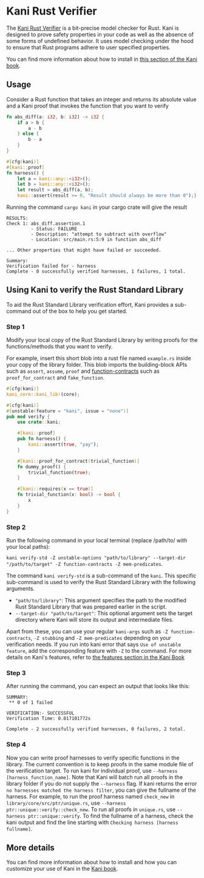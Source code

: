 # Kani Rust Verifier

The [Kani Rust Verifier](https://github.com/model-checking/kani) is a bit-precise model checker for Rust.
Kani is designed to prove safety properties in your code as well as
the absence of some forms of undefined behavior. It uses model checking under the hood to ensure that
Rust programs adhere to user specified properties.

You can find more information about how to install in [this section of the Kani book](https://model-checking.github.io/kani/install-guide.html).

## Usage

Consider a Rust function that takes an integer and returns its absolute value and
a Kani proof that invokes the function that you want to verify

``` rust
fn abs_diff(a: i32, b: i32) -> i32 {
    if a > b {
        a - b
    } else {
        b - a
    }
}

#[cfg(kani)]
#[kani::proof]
fn harness() {
    let a = kani::any::<i32>();
    let b = kani::any::<i32>();
    let result = abs_diff(a, b);
    kani::assert(result >= 0, "Result should always be more than 0");}
```

Running the command `cargo kani` in your cargo crate will give the result

```
RESULTS:
Check 1: abs_diff.assertion.1
         - Status: FAILURE
         - Description: "attempt to subtract with overflow"
         - Location: src/main.rs:5:9 in function abs_diff

... Other properties that might have failed or succeeded.

Summary:
Verification failed for - harness
Complete - 0 successfully verified harnesses, 1 failures, 1 total.
```


## Using Kani to verify the Rust Standard Library

To aid the Rust Standard Library verification effort, Kani provides a sub-command out of the box to help you get started.

### Step 1

Modify your local copy of the Rust Standard Library by writing proofs for the functions/methods that you want to verify.

For example, insert this short blob into a rust file named `example.rs` inside your copy of the library folder. This blob imports the building-block APIs such as
`assert`, `assume`, `proof` and [function-contracts](https://github.com/model-checking/kani/blob/main/rfc/src/rfcs/0009-function-contracts.md) such as `proof_for_contract` and `fake_function`.

``` rust
#[cfg(kani)]
kani_core::kani_lib!(core);

#[cfg(kani)]
#[unstable(feature = "kani", issue = "none")]
pub mod verify {
    use crate::kani;

    #[kani::proof]
    pub fn harness() {
        kani::assert(true, "yay");
    }

    #[kani::proof_for_contract(trivial_function)]
    fn dummy_proof() {
        trivial_function(true);
    }

    #[kani::requires(x == true)]
    fn trivial_function(x: bool) -> bool {
        x
    }
}
```

### Step 2

Run the following command in your local terminal (replace /path/to/ with your local paths):

`kani verify-std -Z unstable-options "path/to/library" --target-dir "/path/to/target" -Z function-contracts -Z mem-predicates`.

The command `kani verify-std` is a sub-command of the `kani`. This specific sub-command is used to verify the Rust Standard Library with the following arguments.

- `"path/to/library"`: This argument specifies the path to the modified Rust Standard Library that was prepared earlier in the script.
- `--target-dir "path/to/target"`: This optional argument sets the target directory where Kani will store its output and intermediate files.

Apart from these, you can use your regular `kani-args` such as `-Z function-contracts`, `-Z stubbing` and `-Z mem-predicates` depending on your verification needs. If you run into kani error that says `Use of unstable feature`, add the corresponding feature with `-Z` to the command.
For more details on Kani's features, refer to [the features section in the Kani Book](https://model-checking.github.io/kani/reference/attributes.html)

### Step 3

After running the command, you can expect an output that looks like this:

```
SUMMARY:
 ** 0 of 1 failed

VERIFICATION:- SUCCESSFUL
Verification Time: 0.017101772s

Complete - 2 successfully verified harnesses, 0 failures, 2 total.
```

### Step 4
Now you can write proof harnesses to verify specific functions in the library. The current convention is to keep proofs in the same module file of the verification target. To run kani for individual proof, use `--harness [harness_function_name]`. Note that Kani will batch run all proofs in the library folder if you do not supply the `--harness` flag. If kani returns the error `no harnesses matched the harness filter`, you can give the fullname of the harness. For example, to run the proof harness named `check_new` in `library/core/src/ptr/unique.rs`, use `--harness ptr::unique::verify::check_new`. To run all proofs in `unique.rs`, use `--harness ptr::unique::verify`. To find the fullname of a harness, check the kani output and find the line starting with `Checking harness [harness fullname]`.

## More details

You can find more information about how to install and how you can customize your use of Kani in the
[Kani book](https://model-checking.github.io/kani/).
